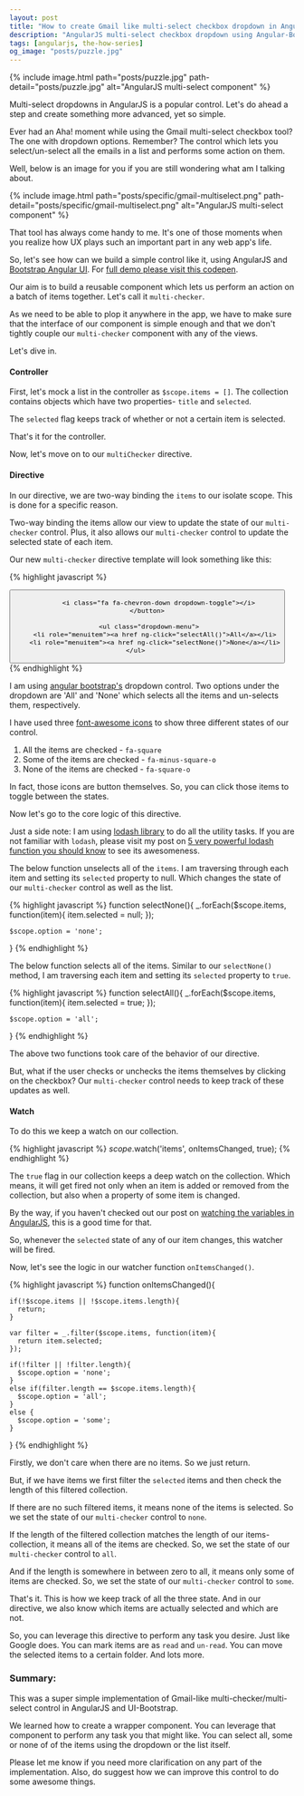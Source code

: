 ```yaml
---
layout: post
title: "How to create Gmail like multi-select checkbox dropdown in AngularJS?"
description: "AngularJS multi-select checkbox dropdown using Angular-Bootstrap. Super simple Gmail like multi-select component in AngularJS."
tags: [angularjs, the-how-series]
og_image: "posts/puzzle.jpg"
---
```


{% include image.html path="posts/puzzle.jpg" path-detail="posts/puzzle.jpg" alt="AngularJS multi-select component" %}

Multi-select dropdowns in AngularJS is a popular control. Let's do ahead a step and create something more advanced, yet so simple.

Ever had an Aha! moment while using the Gmail multi-select checkbox tool? The one with dropdown options. Remember? The control which lets you select/un-select all the emails in a list and performs some action on them.

Well, below is an image for you if you are still wondering what am I talking about.


{% include image.html path="posts/specific/gmail-multiselect.png" path-detail="posts/specific/gmail-multiselect.png" alt="AngularJS multi-select component" %}


That tool has always come handy to me. It's one of those moments when you realize how UX plays such an important part in any web app's life.

So, let's see how can we build a simple control like it, using AngularJS and [Bootstrap Angular UI](https://angular-ui.github.io/bootstrap/). For [full demo please visit this codepen](https://codepen.io/sharduul/pen/wqqGXy).

Our aim is to build a reusable component which lets us perform an action on a batch of items together. Let's call it `multi-checker`. 

As we need to be able to plop it anywhere in the app, we have to make sure that the interface of our component is simple enough and that we don't tightly couple our `multi-checker` component with any of the views.

Let's dive in.

#### Controller

First, let's mock a list in the controller as `$scope.items = []`. The collection contains objects which have two properties- `title` and `selected`.

The `selected` flag keeps track of whether or not a certain item is selected.

That's it for the controller.

Now, let's move on to our `multiChecker` directive.


#### Directive

In our directive, we are two-way binding the `items` to our isolate scope. This is done for a specific reason. 

Two-way binding the items allow our view to update the state of our `multi-checker` control. Plus, it also allows our `multi-checker` control to update the selected state of each item.

Our new `multi-checker` directive template will look something like this:


{% highlight javascript %}
<div class="btn-group" dropdown is-open="status.isopen">
    <button type="button" class="btn btn-default">
          <i class="fa fa-square" ng-if="option == 'all'" ng-click="selectNone()"></i>
          <i class="fa fa-minus-square-o" ng-if="option == 'some'" ng-click="selectNone()"></i>
          <i class="fa fa-square-o" ng-if="option == 'none'" ng-click="selectAll()"></i>
          
          <i class="fa fa-chevron-down dropdown-toggle"></i>
    </button>

     <ul class="dropdown-menu">
        <li role="menuitem"><a href ng-click="selectAll()">All</a></li>
        <li role="menuitem"><a href ng-click="selectNone()">None</a></li>
    </ul>      
</div>
{% endhighlight %}


I am using [angular bootstrap's](https://angular-ui.github.io/bootstrap/) dropdown control. Two options under the dropdown are 'All' and 'None' which selects all the items and un-selects them, respectively.

I have used three [font-awesome icons](http://fontawesome.io/icons/) to show three different states of our control.

1. All the items are checked - `fa-square`
2. Some of the items are checked - `fa-minus-square-o`
3. None of the items are checked - `fa-square-o`

In fact, those icons are button themselves. So, you can click those items to toggle between the states.

Now let's go to the core logic of this directive.

Just a side note: I am using [lodash library](https://lodash.com/) to do all the utility tasks. If you are not familiar with `lodash`, please visit my post on [5 very powerful lodash function you should know](http://ngninja.com/posts/powerful-lodash-functions-javascript) to see its awesomeness.

The below function unselects all of the `items`. I am traversing through each item and setting its `selected` property to null. Which changes the state of our `multi-checker` control as well as the list.


{% highlight javascript %}
function selectNone(){
    _.forEach($scope.items, function(item){
      item.selected = null;
    });

    $scope.option = 'none';
}
{% endhighlight %}


The below function selects all of the items. Similar to our `selectNone()` method, I am traversing each item and setting its `selected` property to `true`.


{% highlight javascript %}
function selectAll(){
    _.forEach($scope.items, function(item){
          item.selected = true;
    });

    $scope.option = 'all';
}
{% endhighlight %}


The above two functions took care of the behavior of our directive.

But, what if the user checks or unchecks the items themselves by clicking on the checkbox? Our `multi-checker` control needs to keep track of these updates as well.


#### Watch

To do this we keep a watch on our collection.


{% highlight javascript %}
$scope.$watch('items', onItemsChanged, true);
{% endhighlight %}


The `true` flag in our collection keeps a deep watch on the collection. Which means, it will get fired not only when an item is added or removed from the collection, but also when a property of some item is changed.

By the way, if you haven't checked out our post on [watching the variables in AngularJS](http://localhost:4000/posts/watch-controller-properties-in-angularjs), this is a good time for that.

So, whenever the `selected` state of any of our item changes, this watcher will be fired.

Now, let's see the logic in our watcher function `onItemsChanged()`.


{% highlight javascript %}
function onItemsChanged(){
        
    if(!$scope.items || !$scope.items.length){
      return;
    }

    var filter = _.filter($scope.items, function(item){
      return item.selected;
    });

    if(!filter || !filter.length){
      $scope.option = 'none';
    }
    else if(filter.length == $scope.items.length){
      $scope.option = 'all';
    }
    else {
      $scope.option = 'some';
    }
}
{% endhighlight %}


Firstly, we don't care when there are no items. So we just return.

But, if we have items we first filter the `selected` items and then check the length of this filtered collection. 

If there are no such filtered items, it means none of the items is selected. So we set the state of our `multi-checker` control to `none`.

If the length of the filtered collection matches the length of our items-collection, it means all of the items are checked. So, we set the state of our `multi-checker` control to `all`.

And if the length is somewhere in between zero to all, it means only some of items are checked. So, we set the state of our `multi-checker` control to `some`.

That's it. This is how we keep track of all the three state. And in our directive, we also know which items are actually selected and which are not.

So, you can leverage this directive to perform any task you desire. Just like Google does. You can mark items are as `read` and `un-read`. You can move the selected items to a certain folder. And lots more.

### Summary:
This was a super simple implementation of Gmail-like multi-checker/multi-select control in AngularJS and UI-Bootstrap. 

We learned how to create a wrapper component. You can leverage that component to perform any task you that might like. You can select all, some or none of of the items using the dropdown or the list itself.

Please let me know if you need more clarification on any part of the implementation. Also, do suggest how we can improve this control to do some awesome things.
